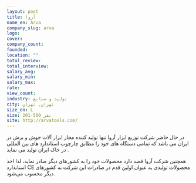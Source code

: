 ```yaml
---
layout: post
title: آروا
name_en: Arva
company_slug: arva
logo: 
cover: 
company_count:
founded:
location: ""
total_review: 
total_interview: 
salary_avg: 
salary_min: 
salary_max: 
rate: 
view_count: 
industry: تولید و صنایع
city: تهران, تهران
size_en: L
size: 201-500 نفر
site: http://arvatools.com/
---
```


در حال حاضر شرکت توزیع ابزار آروا تنها تولید کننده مجاز ابزار آلات جوش و برش در ایران می باشد که تمامی دستگاه های خود را مطابق چارچوب استاندارد های بین المللی در خاک ایران تولید می نماید .

همچنین شرکت آروا قصد دارد محصولات خود را به کشورهای دیگر صادر نماید، لذا اخذ استاندارد CE محصولات تولیدی به عنوان اولین قدم در صادرات این شرکت به کشورهای دیگر محسوب می‌شود.
